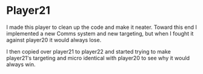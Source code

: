 # Player21

I made this player to clean up the code and make it neater. Toward this end I implemented a new Comms system and new targeting, but when I fought it against player20 it would always lose.

I then copied over player21 to player22 and started trying to make player21's targeting and micro identical with player20 to see why it would always win.